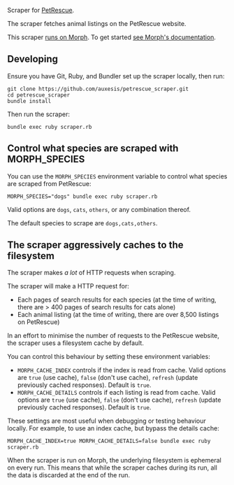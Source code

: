 Scraper for [PetRescue](https://www.petrescue.com.au/).

The scraper fetches animal listings on the PetRescue website.

This scraper [runs on Morph](https://morph.io/auxesis/petrescue_scraper). To get started [see Morph's documentation](https://morph.io/documentation).

## Developing

Ensure you have Git, Ruby, and Bundler set up the scraper locally, then run:

```
git clone https://github.com/auxesis/petrescue_scraper.git
cd petrescue_scraper
bundle install
```

Then run the scraper:

```
bundle exec ruby scraper.rb
```

## Control what species are scraped with MORPH_SPECIES

You can use the `MORPH_SPECIES` environment variable to control what species are scraped from PetRescue:

```
MORPH_SPECIES="dogs" bundle exec ruby scraper.rb
```

Valid options are `dogs`, `cats`, `others`, or any combination thereof.

The default species to scrape are `dogs,cats,others`.

## The scraper aggressively caches to the filesystem

The scraper makes _a lot_ of HTTP requests when scraping.

The scraper will make a HTTP request for:

 - Each pages of search results for each species (at the time of writing, there are > 400 pages of search results for cats alone)
 - Each animal listing (at the time of writing, there are over 8,500 listings on PetRescue)

In an effort to minimise the number of requests to the PetRescue website, the scraper uses a filesystem cache by default.

You can control this behaviour by setting these environment variables:

 - `MORPH_CACHE_INDEX` controls if the index is read from cache. Valid options are `true` (use cache), `false` (don't use cache), `refresh` (update previously cached responses). Default is `true`.
 - `MORPH_CACHE_DETAILS` controls if each listing is read from cache. Valid options are `true` (use cache), `false` (don't use cache), `refresh` (update previously cached responses). Default is `true`.

These settings are most useful when debugging or testing behaviour locally. For example, to use an index cache, but bypass the details cache:

```
MORPH_CACHE_INDEX=true MORPH_CACHE_DETAILS=false bundle exec ruby scraper.rb
```

When the scraper is run on Morph, the underlying filesystem is ephemeral on every run. This means that while the scraper caches during its run, all the data is discarded at the end of the run.
